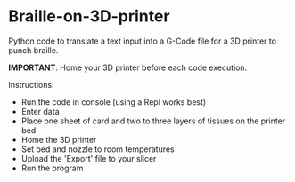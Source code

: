 # Braille-on-3D-printer
Python code to translate a text input into a G-Code file for a 3D printer to punch braille.

**IMPORTANT**: Home your 3D printer before each code execution.

Instructions:
- Run the code in console (using a Repl works best)
- Enter data
- Place one sheet of card and two to three layers of tissues on the printer bed
- Home the 3D printer
- Set bed and nozzle to room temperatures
- Upload the 'Export' file to your slicer
- Run the program
